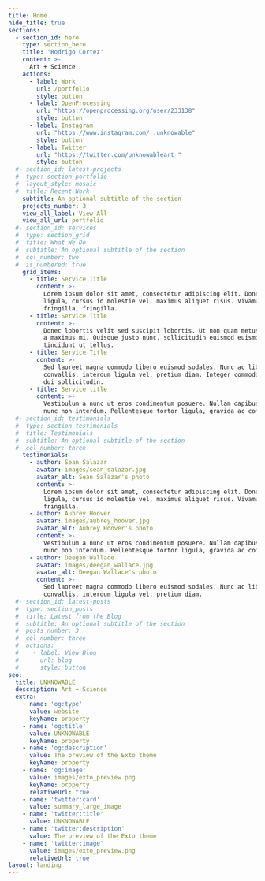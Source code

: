 ```yaml
---
title: Home
hide_title: true
sections:
  - section_id: hero
    type: section_hero
    title: 'Rodrigo Cortez'
    content: >-
      Art + Science
    actions:
      - label: Work
        url: /portfolio
        style: button
      - label: OpenProcessing
        url: "https://openprocessing.org/user/233138"
        style: button
      - label: Instagram
        url: "https://www.instagram.com/_.unknowable"
        style: button
      - label: Twitter
        url: "https://twitter.com/unknowableart_"
        style: button
  #- section_id: latest-projects
  #  type: section_portfolio
  #  layout_style: mosaic
  #  title: Recent Work
    subtitle: An optional subtitle of the section
    projects_number: 3
    view_all_label: View All
    view_all_url: portfolio
  #- section_id: services
  #  type: section_grid
  #  title: What We Do
  #  subtitle: An optional subtitle of the section
  #  col_number: two
  #  is_numbered: true
    grid_items:
      - title: Service Title
        content: >-
          Lorem ipsum dolor sit amet, consectetur adipiscing elit. Donec nisl
          ligula, cursus id molestie vel, maximus aliquet risus. Vivamus in nibh
          fringilla, fringilla.
      - title: Service Title
        content: >-
          Donec lobortis velit sed suscipit lobortis. Ut non quam metus. Nullam
          a maximus mi. Quisque justo nunc, sollicitudin euismod euismod at,
          tincidunt ut tellus.
      - title: Service Title
        content: >-
          Sed laoreet magna commodo libero euismod sodales. Nunc ac libero
          convallis, interdum ligula vel, pretium diam. Integer commodo sem at
          dui sollicitudin.
      - title: Service title
        content: >-
          Vestibulum a nunc ut eros condimentum posuere. Nullam dapibus quis
          nunc non interdum. Pellentesque tortor ligula, gravida ac commodo eu.
  #- section_id: testimonials
  #  type: section_testimonials
  #  title: Testimonials
  #  subtitle: An optional subtitle of the section
  #  col_number: three
    testimonials:
      - author: Sean Salazar
        avatar: images/sean_salazar.jpg
        avatar_alt: Sean Salazar's photo
        content: >-
          Lorem ipsum dolor sit amet, consectetur adipiscing elit. Donec nisl
          ligula, cursus id molestie vel, maximus aliquet risus. Vivamus in nibh
          fringilla.
      - author: Aubrey Hoover
        avatar: images/aubrey_hoover.jpg
        avatar_alt: Aubrey Hoover's photo
        content: >-
          Vestibulum a nunc ut eros condimentum posuere. Nullam dapibus quis
          nunc non interdum. Pellentesque tortor ligula, gravida ac commodo eu.
      - author: Deegan Wallace
        avatar: images/deegan_wallace.jpg
        avatar_alt: Deegan Wallace's photo
        content: >-
          Sed laoreet magna commodo libero euismod sodales. Nunc ac libero
          convallis, interdum ligula vel, pretium diam.
  #- section_id: latest-posts
  #  type: section_posts
  #  title: Latest from the Blog
  #  subtitle: An optional subtitle of the section
  #  posts_number: 3
  #  col_number: three
  #  actions:
  #    - label: View Blog
  #      url: blog
  #      style: button
seo:
  title: UNKNOWABLE
  description: Art + Science
  extra:
    - name: 'og:type'
      value: website
      keyName: property
    - name: 'og:title'
      value: UNKNOWABLE
      keyName: property
    - name: 'og:description'
      value: The preview of the Exto theme
      keyName: property
    - name: 'og:image'
      value: images/exto_preview.png
      keyName: property
      relativeUrl: true
    - name: 'twitter:card'
      value: summary_large_image
    - name: 'twitter:title'
      value: UNKNOWABLE
    - name: 'twitter:description'
      value: The preview of the Exto theme
    - name: 'twitter:image'
      value: images/exto_preview.png
      relativeUrl: true
layout: landing
---
```

